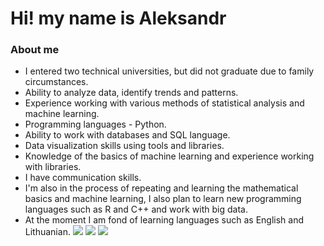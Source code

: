 # Hi! my name is Aleksandr
### About me
- I entered two technical universities, but did not graduate due to family circumstances.
- Ability to analyze data, identify trends and patterns.
- Experience working with various methods of statistical analysis and machine learning.
- Programming languages - Python.
- Ability to work with databases and SQL language.
- Data visualization skills using tools and libraries.
- Knowledge of the basics of machine learning and experience working with libraries.
- I have communication skills.
- I'm also in the process of repeating and learning the mathematical basics and machine learning, I also plan to learn new programming languages such as R and C++ and work with big data.
- At the moment I am fond of learning languages such as English and Lithuanian.
![](http://github-profile-summary-cards.vercel.app/api/cards/profile-details?username=LoginovAM-ds&theme=aura)
![](http://github-profile-summary-cards.vercel.app/api/cards/repos-per-language?username=LoginovAM-ds&theme=aura)
![](http://github-profile-summary-cards.vercel.app/api/cards/stats?username=LoginovAM-ds&theme=aura)
